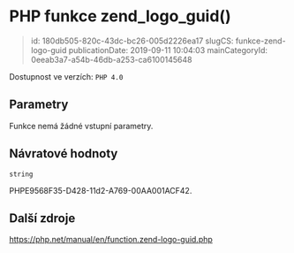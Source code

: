 PHP funkce zend_logo_guid()
================================

> id: 180db505-820c-43dc-bc26-005d2226ea17
> slugCS: funkce-zend-logo-guid
> publicationDate: 2019-09-11 10:04:03
> mainCategoryId: 0eeab3a7-a54b-46db-a253-ca6100145648

Dostupnost ve verzích: `PHP 4.0`

Parametry
--------------

Funkce nemá žádné vstupní parametry.

Návratové hodnoty
----------------

`string`

PHPE9568F35-D428-11d2-A769-00AA001ACF42.

Další zdroje
------------

https://php.net/manual/en/function.zend-logo-guid.php

